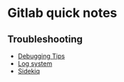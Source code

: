 # Gitlab quick notes

## Troubleshooting

- [Debugging Tips](https://docs.gitlab.com/ee/administration/troubleshooting/debug.html)
- [Log system](https://docs.gitlab.com/ee/administration/logs.html)
- [Sidekiq](https://docs.gitlab.com/ee/administration/troubleshooting/sidekiq.html)
